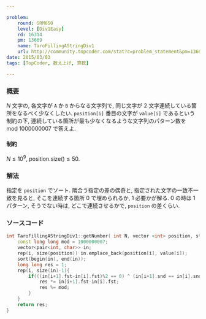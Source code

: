 ```yaml
---

problem:
    round: SRM650
    level: [Div1Easy]
    rd: 16314
    pm: 13669
    name: TaroFillingAStringDiv1
    url: http://community.topcoder.com/stat?c=problem_statement&pm=13669&rd=16314
date: 2015/03/03
tags: [TopCoder, 数え上げ, 算数]

---
```


### 概要

$N$ 文字の, 各文字が ``A`` か ``B`` からなる文字列で,
同じ文字が $2$ 文字連続している箇所をなるべく少なくしたい.
``position[i]`` 番目の文字が ``value[i]`` であるという制約の下,
連続している箇所が最も少なくなるような文字列のパターン数を $\mathrm{mod}\ 1000000007$ で答えよ.

#### 制約

$N \le 10^9$, $\mathrm{position.size()} \le 50$.

### 解法

指定を ``position`` でソート.
隣合う指定の差の偶奇と, 指定された文字の一致不一致を見ると,
そこを連続する箇所 $0$ で埋められるか, $1$ 必要かが解る.
$0$ の時は $1$ パターン, そうでない時は, どこで連続させるかで, ``position`` の差くらい.

### ソースコード

~~~ cpp
int TaroFillingAStringDiv1::getNumber( int N, vector <int> position, string value ){
    const long long mod = 1000000007;
    vector<pair<int, char>> in;
    rep(i, size(position)) in.emplace_back(position[i], value[i]);
    sort(begin(in), end(in));
    long long res = 1;
    rep(i, size(in)-1){
        if(((in[i+1].fst-in[i].fst)%2 == 0) ^ (in[i+1].snd == in[i].snd)){
            res *= in[i+1].fst-in[i].fst;
            res %= mod;
        }
    }
    return res;
}
~~~

